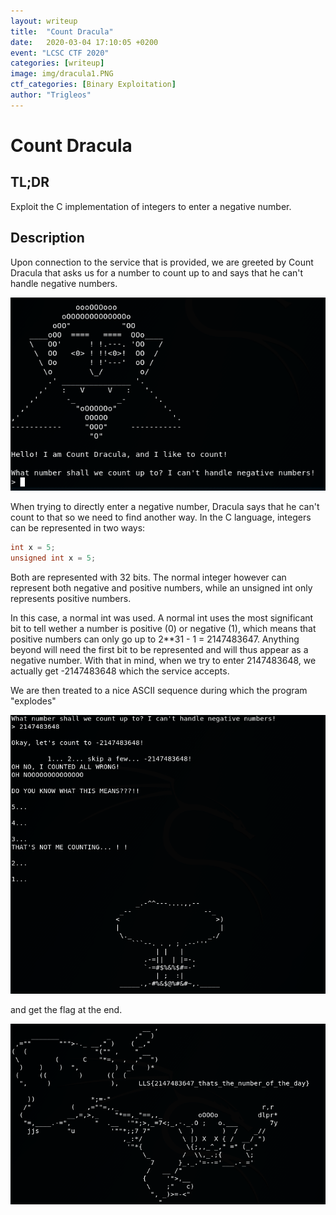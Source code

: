 ```yaml
---
layout: writeup
title:  "Count Dracula"
date:   2020-03-04 17:10:05 +0200
event: "LCSC CTF 2020"
categories: [writeup]
image: img/dracula1.PNG
ctf_categories: [Binary Exploitation]
author: "Trigleos"
---
```


# Count Dracula


## TL;DR
Exploit the C implementation of integers to enter a negative number.

## Description
Upon connection to the service that is provided, we are greeted by Count Dracula that asks us for a number to count up to and says that he can't handle negative numbers.

![dracula](img/dracula1.PNG)

When trying to directly enter a negative number, Dracula says that he can't count to that so we need to find another way.
In the C language, integers can be represented in two ways:
```C
int x = 5;
unsigned int x = 5;
```
Both are represented with 32 bits. The normal integer however can represent both negative and positive numbers, while an unsigned int only represents positive numbers.

In this case, a normal int was used. A normal int uses the most significant bit to tell wether a number is positive (0) or negative (1), which means that positive numbers can only go up to 2**31 - 1 = 2147483647. Anything beyond will need the first bit to be represented and will thus appear as a negative number. With that in mind, when we try to enter 2147483648, we actually get -2147483648 which the service accepts. 

We are then treated to a nice ASCII sequence during which the program "explodes" 

![ASCII sequence](img/dracula3.PNG)

and get the flag at the end.

![flag](img/dracula2.PNG)
